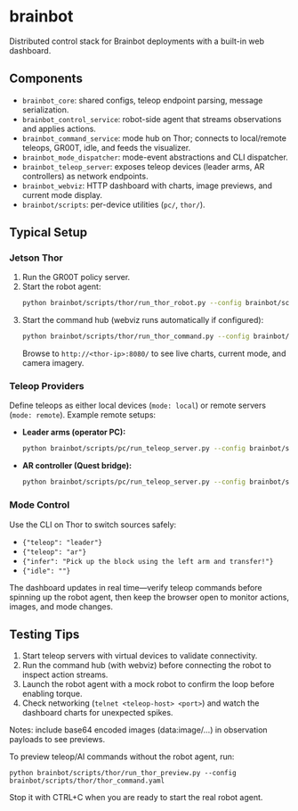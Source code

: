 # brainbot

Distributed control stack for Brainbot deployments with a built-in web dashboard.

## Components
- `brainbot_core`: shared configs, teleop endpoint parsing, message serialization.
- `brainbot_control_service`: robot-side agent that streams observations and applies actions.
- `brainbot_command_service`: mode hub on Thor; connects to local/remote teleops, GR00T, idle, and feeds the visualizer.
- `brainbot_mode_dispatcher`: mode-event abstractions and CLI dispatcher.
- `brainbot_teleop_server`: exposes teleop devices (leader arms, AR controllers) as network endpoints.
- `brainbot_webviz`: HTTP dashboard with charts, image previews, and current mode display.
- `brainbot/scripts`: per-device utilities (`pc/`, `thor/`).

## Typical Setup
### Jetson Thor
1. Run the GR00T policy server.
2. Start the robot agent:
   ```bash
   python brainbot/scripts/thor/run_thor_robot.py --config brainbot/scripts/thor/thor_robot.yaml
   ```
3. Start the command hub (webviz runs automatically if configured):
   ```bash
   python brainbot/scripts/thor/run_thor_command.py --config brainbot/scripts/thor/thor_command.yaml
   ```
   Browse to `http://<thor-ip>:8080/` to see live charts, current mode, and camera imagery.

### Teleop Providers
Define teleops as either local devices (`mode: local`) or remote servers (`mode: remote`). Example remote setups:

- **Leader arms (operator PC):**
  ```bash
  python brainbot/scripts/pc/run_teleop_server.py --config brainbot/scripts/pc/leader_teleop.yaml
  ```
- **AR controller (Quest bridge):**
  ```bash
  python brainbot/scripts/pc/run_teleop_server.py --config brainbot/scripts/pc/ar_teleop.yaml
  ```

### Mode Control
Use the CLI on Thor to switch sources safely:
- `{"teleop": "leader"}`
- `{"teleop": "ar"}`
- `{"infer": "Pick up the block using the left arm and transfer!"}`
- `{"idle": ""}`

The dashboard updates in real time—verify teleop commands before spinning up the robot agent, then keep the browser open to monitor actions, images, and mode changes.

## Testing Tips
1. Start teleop servers with virtual devices to validate connectivity.
2. Run the command hub (with webviz) before connecting the robot to inspect action streams.
3. Launch the robot agent with a mock robot to confirm the loop before enabling torque.
4. Check networking (`telnet <teleop-host> <port>`) and watch the dashboard charts for unexpected spikes.

Notes: include base64 encoded images (data:image/...) in observation payloads to see previews.

To preview teleop/AI commands without the robot agent, run:

```
python brainbot/scripts/thor/run_thor_preview.py --config brainbot/scripts/thor/thor_command.yaml
```

Stop it with CTRL+C when you are ready to start the real robot agent.

